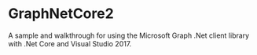 # GraphNetCore2
A sample and walkthrough for using the Microsoft Graph .Net client library with .Net Core and Visual Studio 2017.

